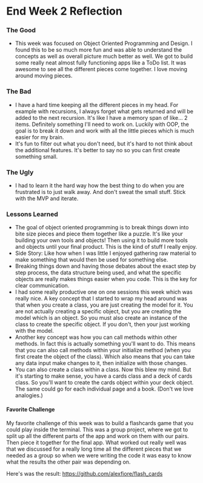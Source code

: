 # End Week 2 Reflection

### The Good
- This week was focused on Object Oriented Programming and Design. I found this to be so much more fun and was able to understand the concepts as well as overall picture much better as well. We got to build some really neat almost fully functioning apps like a ToDo list. It was awesome to see all the different pieces come together. I love moving around moving pieces.

### The Bad
- I have a hard time keeping all the different pieces in my head. For example with recursions, I always forget what gets returned and will be added to the next recursion. It's like I have a memory span of like... 2 items. Definitely something I'll need to work on. Luckily with OOP, the goal is to break it down and work with all the little pieces which is much easier for my brain.
- It's fun to filter out what you don't need, but it's hard to not think about the additional features. It's better to say no so you can first create something small.

### The Ugly
- I had to learn it the hard way how the best thing to do when you are frustrated is to just walk away. And don't sweat the small stuff. Stick with the MVP and iterate.

### Lessons Learned
- The goal of object oriented programming is to break things down into bite size pieces and piece them together like a puzzle. It's like your building your own tools and objects! Then using it to build more tools and objects until your final product. This is the kind of stuff I really enjoy.
- Side Story: Like how when I was little I enjoyed gathering raw material to make something that would then be used for something else.
- Breaking things down and having those debates about the exact step by step process, the data structure being used, and what the specific objects are really makes things easier when you code. This is the key for clear communication.
- I had some really productive one on one sessions this week which was really nice. A key concept that I started to wrap my head around was that when you create a class, you are just creating the model for it. You are not actually creating a specific object, but you are creating the model which is an object. So you must also create an instance of the class to create the specific object. If you don't, then your just working with the model.
- Another key concept was how you can call methods within other methods. In fact this is actually something you'll want to do. This means that you can also call methods within your initialize method (when you first create the object of the class). Which also means that you can take any data input make changes to it, then initialize with those changes.
- You can also create a class within a class. Now this blew my mind. But it's starting to make sense, you have a cards class and a deck of cards class. So you'll want to create the cards object within your deck object. The same could go for each individual page and a book. (Don't we love analogies.)


#### Favorite Challenge

My favorite challenge of this week was to build a flashcards game that you could play inside the terminal. This was a group project, where we got to split up all the different parts of the app and work on them with our pairs. Then piece it together for the final app. What worked out really well was that we discussed for a really long time all the different pieces that we needed as a group so when we were writing the code it was easy to know what the results the other pair was depending on.

Here's was the result:
https://github.com/alexfiore/flash_cards

